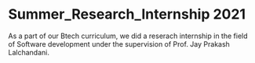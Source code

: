 # Summer_Research_Internship 2021
 As a part of our Btech curriculum, we did a reserach internship in the field of Software development under the supervision of Prof. Jay Prakash Lalchandani.
